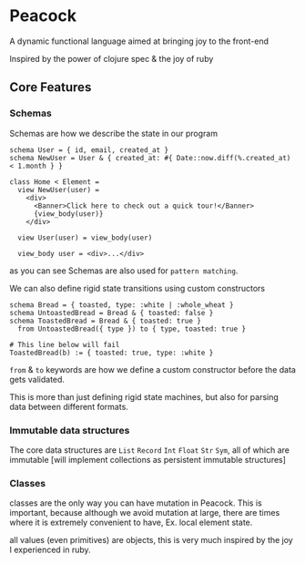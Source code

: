 # Peacock

A dynamic functional language aimed at bringing joy to the front-end

Inspired by the power of clojure spec & the joy of ruby

## Core Features

### Schemas

Schemas are how we describe the state in our program

```
schema User = { id, email, created_at }
schema NewUser = User & { created_at: #{ Date::now.diff(%.created_at) < 1.month } }

class Home < Element =
  view NewUser(user) =
    <div>
      <Banner>Click here to check out a quick tour!</Banner>
      {view_body(user)}
    </div>

  view User(user) = view_body(user)

  view_body user = <div>...</div>
```

as you can see Schemas are also used for `pattern matching`.

We can also define rigid state transitions using custom constructors

```
schema Bread = { toasted, type: :white | :whole_wheat }
schema UntoastedBread = Bread & { toasted: false }
schema ToastedBread = Bread & { toasted: true }
  from UntoastedBread({ type }) to { type, toasted: true }

# This line below will fail
ToastedBread(b) := { toasted: true, type: :white }
```

`from` & `to` keywords are how we define a custom constructor before the data gets validated.

This is more than just defining rigid state machines, but also for parsing data between different formats.

### Immutable data structures

The core data structures are `List` `Record` `Int` `Float` `Str` `Sym`, all of which are immutable [will implement collections as persistent immutable structures]

### Classes

classes are the only way you can have mutation in Peacock. This is important, because although we avoid mutation at large, there are times where it is extremely convenient to have, Ex. local element state.

all values (even primitives) are objects, this is very much inspired by the joy I experienced in ruby.
